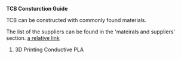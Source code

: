 **TCB Consturction Guide**

TCB can be constructed with commonly found materials.

The list of the suppliers can be found in the 'mateirals and suppliers' section. [a relative link](other_file.md)

1. 3D Printing Conductive PLA


